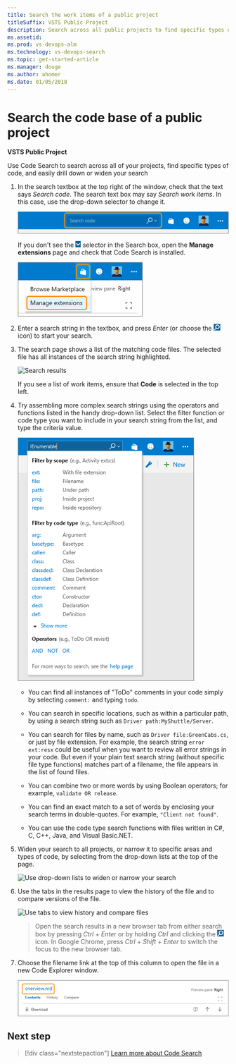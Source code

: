 ```yaml
---
title: Search the work items of a public project  
titleSuffix: VSTS Public Project
description: Search across all public projects to find specific types of code 
ms.assetid:  
ms.prod: vs-devops-alm
ms.technology: vs-devops-search
ms.topic: get-started-article
ms.manager: douge
ms.author: ahomer
ms.date: 01/05/2018
---
```


# Search the code base of a public project

**VSTS Public Project**

Use Code Search to search across all of your projects, find specific types of code,
and easily drill down or widen your search


1. In the search textbox at the top right of the window, check that the text says
   _Search code_. The search text box may say _Search work items_. In this case, use the drop-down selector to change it.

   ![Switching between searching for code and work items](../../search/code/_img/get-started/title-bar-search-box-empty-outlined.png)

   If you don't see the ![select search type](../../search/_img/_shared/search-select-type-icon.png)
   selector in the Search box, open the **Manage extensions** page 
   and check that Code Search is installed.

   ![Checking that the extension is installed](../../search/_img/_shared/goto-marketplace.png)

1. Enter a search string in the textbox, and press _Enter_ (or choose the 
   ![start search icon](../../search/_img/_shared/start-search-icon.png) icon) to start your search.

1. The search page shows a list of the matching code files. The selected file has all
   instances of the search string highlighted. 

   ![Search results](../../search/code/_img/get-started/search-results-01.png)

   If you see a list of work items, ensure that **Code** is selected in the top left.

1. Try assembling more complex search strings using the operators and functions listed in the handy 
   drop-down list. Select the filter function or code type you want to include in your search string from the
   list, and type the criteria value.

   ![Search from VSTS title bar](../../search/code/_img/get-started/title-bar-search-functionlist.png)    

   * You can find all instances of "ToDo" comments in your code simply by selecting `comment:` and typing `todo`. 

   * You can search in specific locations, such as within a particular path, by using a search string such as `Driver path:MyShuttle/Server`. 

   * You can search for files by name, such as `Driver file:GreenCabs.cs`, or just by file extension. For example, the search string 
    `error ext:resx` could be useful when you want to review all error strings in your code. 
    But even if your plain text search string (without specific file type functions) 
    matches part of a filename, the file appears in the list of found files.

   * You can combine two or more words by using Boolean operators; for example, `validate OR release`.

   * You can find an exact match to a set of words by enclosing your search terms in double-quotes. For example, `"Client not found"`. 

   * You can use the code type search functions with files written in C#, C, C++, Java, and Visual Basic.NET.


1. Widen your search to all projects, or narrow it to specific areas and types of code,
   by selecting from the drop-down lists at the top of the page.

   ![Use drop-down lists to widen or narrow your search](../../search/code/_img/get-started/select-projects.png)

1. Use the tabs in the results page to view the history of the file and to compare versions of the file.

   ![Use tabs to view history and compare files](../../search/code/_img/get-started/compare-tab.png)

   >Open the search results in a new browser tab from either search box by
   pressing _Ctrl_ + _Enter_ or by holding _Ctrl_ and clicking  the
   ![start search icon](../../search/_img/_shared/start-search-icon.png) icon.
   In Google Chrome, press _Ctrl_ + _Shift_ + _Enter_ to switch the focus
   to the new browser tab.

1. Choose the filename link at the top of this column to open the file in a new Code Explorer window.

   ![Open the file in Code Explorer](../../search/code/_img/get-started/open-in-code-explorer.png)
 
## Next step

> [!div class="nextstepaction"]
> [Learn more about Code Search](../../search/code/advanced-search.md?toc=/vsts/organizations/public/toc.json&bc=/vsts/organizations/public/breadcrumb/toc.json)
